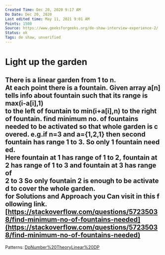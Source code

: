 ```yaml
---
Created Time: Dec 20, 2020 9:17 AM
Do Date: Dec 20, 2020
Last edited time: May 11, 2021 9:01 AM
Points: 1500
Source: https://www.geeksforgeeks.org/de-shaw-interview-experience-2/
Status: ok
Tags: de shaw, unverified
---
```


# Light up the garden

There is a linear garden from 1 to n.
At each point there is a fountain. Given array a[n]tells info about fountain such that its range is max(i-a[i],1) to the left of fountain to min(i+a[i],n) to the right of fountain. find minimum no. of fountains needed to be activated so that whole garden is covered. e.g.if n=3 and a={1,2,1} then second fountain has range 1 to 3. So only 1 fountain needed. Here fountain at 1 has range of 1 to 2, fountain at 2 has range of 1 to 3 and fountain at 3 has range of 2 to 3 So only fountain 2 is enough to be activated to cover the whole garden.
for Solutions and Approach you Can visit in this following link.
[https://stackoverflow.com/questions/57235038/find-minimum-no-of-fountains-needed](https://stackoverflow.com/questions/57235038/find-minimum-no-of-fountains-needed)
---
Patterns: [Dp](Dp.md)[Number%20Theory](Number%20Theory.md)[Linear%20DP](Linear%20DP.md)
